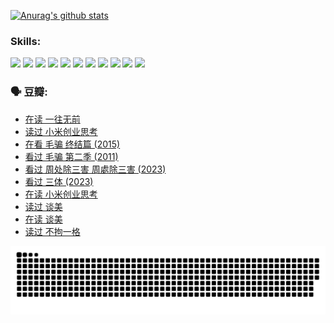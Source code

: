 
[![Anurag's github stats](https://github-readme-stats.vercel.app/api?username=w940853815)](https://github.com/anuraghazra/github-readme-stats)

### Skills:

<code><img height="32" src="https://cdn.jsdelivr.net/npm/simple-icons@v5/icons/python.svg"></code>
<code><img height="32" src="https://cdn.jsdelivr.net/npm/simple-icons@v5/icons/javascript.svg"></code>
<code><img height="32" src="https://cdn.jsdelivr.net/npm/simple-icons@v5/icons/django.svg"></code>
<code><img height="32" src="https://cdn.jsdelivr.net/npm/simple-icons@v5/icons/flask.svg"></code>
<code><img height="32" src="https://cdn.jsdelivr.net/npm/simple-icons@v5/icons/vuetify.svg"></code>
<code><img height="32" src="https://cdn.jsdelivr.net/npm/simple-icons@v5/icons/git.svg"></code>
<code><img height="32" src="https://cdn.jsdelivr.net/npm/simple-icons@v5/icons/docker.svg"></code>
<code><img height="32" src="https://cdn.jsdelivr.net/npm/simple-icons@v5/icons/postgresql.svg"></code>
<code><img height="32" src="https://cdn.jsdelivr.net/npm/simple-icons@v5/icons/elasticsearch.svg"></code>
<code><img height="32" src="https://cdn.jsdelivr.net/npm/simple-icons@v5/icons/macos.svg"></code>
<code><img height="32" src="https://cdn.jsdelivr.net/npm/simple-icons@v5/icons/linux.svg"></code>

### 🗣 豆瓣:

<!-- DOUBAN-ACTIVITIES:START -->
- [在读 一往无前](https://www.douban.com/people/136069238/status/4590507310/?_i=14205775)
- [读过 小米创业思考](https://www.douban.com/people/136069238/status/4590506983/?_i=14205775)
- [在看 毛骗 终结篇‎ (2015)](https://www.douban.com/people/136069238/status/4581971924/?_i=14205775)
- [看过 毛骗 第二季‎ (2011)](https://www.douban.com/people/136069238/status/4581971810/?_i=14205775)
- [看过 周处除三害 周處除三害‎ (2023)](https://www.douban.com/people/136069238/status/4575646701/?_i=14205775)
- [看过 三体‎ (2023)](https://www.douban.com/people/136069238/status/4574263039/?_i=14205775)
- [在读 小米创业思考](https://www.douban.com/people/136069238/status/4572047905/?_i=14205775)
- [读过 谈美](https://www.douban.com/people/136069238/status/4572047629/?_i=14205775)
- [在读 谈美](https://www.douban.com/people/136069238/status/4560861771/?_i=14205775)
- [读过 不拘一格](https://www.douban.com/people/136069238/status/4560861445/?_i=14205775)
<!-- DOUBAN-ACTIVITIES:END -->


![Snake animation](https://raw.githubusercontent.com/w940853815/w940853815/output/github-contribution-grid-snake.svg)

<!--
**w940853815/w940853815** is a ✨ _special_ ✨ repository because its `README.md` (this file) appears on your GitHub profile.

Here are some ideas to get you started:

- 🔭 I’m currently working on ...
- 🌱 I’m currently learning ...
- 👯 I’m looking to collaborate on ...
- 🤔 I’m looking for help with ...
- 💬 Ask me about ...
- 📫 How to reach me: ...
- 😄 Pronouns: ...
- ⚡ Fun fact: ...
-->
